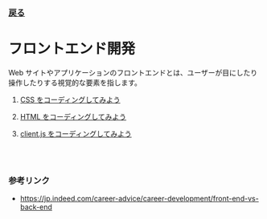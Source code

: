 ### [戻る](./../README.md)

# フロントエンド開発

Web サイトやアプリケーションのフロントエンドとは、ユーザーが目にしたり操作したりする視覚的な要素を指します。

1. [CSS をコーディングしてみよう](./front/css.md)

1. [HTML をコーディングしてみよう](./front/html.md)

1. [client.js をコーディングしてみよう](./front/client.md)

<br><br>

### 参考リンク

- https://jp.indeed.com/career-advice/career-development/front-end-vs-back-end
